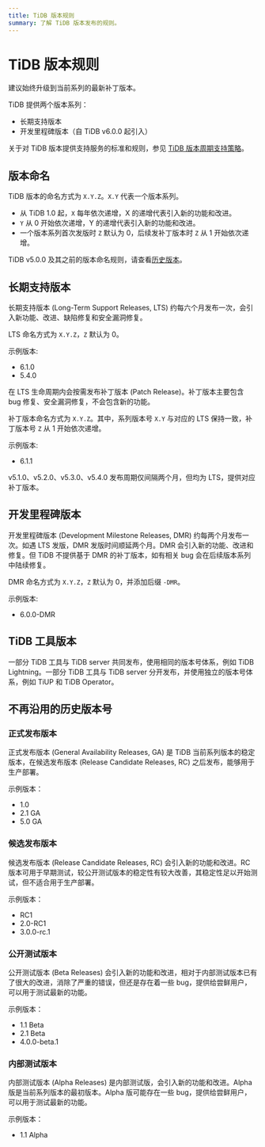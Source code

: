 ```yaml
---
title: TiDB 版本规则
summary: 了解 TiDB 版本发布的规则。
---
```


# TiDB 版本规则

<Important>
建议始终升级到当前系列的最新补丁版本。
</Important>

TiDB 提供两个版本系列：

- 长期支持版本
- 开发里程碑版本（自 TiDB v6.0.0 起引入）

关于对 TiDB 版本提供支持服务的标准和规则，参见 [TiDB 版本周期支持策略](https://pingcap.com/zh/tidb-release-support-policy)。

## 版本命名

TiDB 版本的命名方式为 `X.Y.Z`。`X.Y` 代表一个版本系列。

- 从 TiDB 1.0 起，`X` 每年依次递增，X 的递增代表引入新的功能和改进。
- `Y` 从 0 开始依次递增，Y 的递增代表引入新的功能和改进。
- 一个版本系列首次发版时 `Z` 默认为 0，后续发补丁版本时 `Z` 从 1 开始依次递增。

TiDB v5.0.0 及其之前的版本命名规则，请查看[历史版本](#不再沿用的历史版本号)。

## 长期支持版本

长期支持版本 (Long-Term Support Releases, LTS) 约每六个月发布一次，会引入新功能、改进、缺陷修复和安全漏洞修复。

LTS 命名方式为 `X.Y.Z`，`Z` 默认为 0。

示例版本:

- 6.1.0
- 5.4.0

在 LTS 生命周期内会按需发布补丁版本 (Patch Release)。补丁版本主要包含 bug 修复、安全漏洞修复，不会包含新的功能。

补丁版本命名方式为 `X.Y.Z`。其中，系列版本号 `X.Y` 与对应的 LTS 保持一致，补丁版本号 `Z` 从 1 开始依次递增。

示例版本:

- 6.1.1

<Note>
v5.1.0、v5.2.0、v5.3.0、v5.4.0 发布周期仅间隔两个月，但均为 LTS，提供对应补丁版本。
</Note>

## 开发里程碑版本

开发里程碑版本 (Development Milestone Releases, DMR) 约每两个月发布一次。如遇 LTS 发版，DMR 发版时间顺延两个月。DMR 会引入新的功能、改进和修复。但 TiDB 不提供基于 DMR 的补丁版本，如有相关 bug 会在后续版本系列中陆续修复。

DMR 命名方式为 `X.Y.Z`，`Z` 默认为 0，并添加后缀 `-DMR`。

示例版本:

- 6.0.0-DMR

## TiDB 工具版本

一部分 TiDB 工具与 TiDB server 共同发布，使用相同的版本号体系，例如 TiDB Lightning。一部分 TiDB 工具与 TiDB server 分开发布，并使用独立的版本号体系，例如 TiUP 和 TiDB Operator。

## 不再沿用的历史版本号

### 正式发布版本

正式发布版本 (General Availability Releases, GA) 是 TiDB 当前系列版本的稳定版本，在候选发布版本 (Release Candidate Releases, RC) 之后发布，能够用于生产部署。

示例版本：

- 1.0
- 2.1 GA
- 5.0 GA

### 候选发布版本

候选发布版本 (Release Candidate Releases, RC) 会引入新的功能和改进。RC 版本可用于早期测试，较公开测试版本的稳定性有较大改善，其稳定性足以开始测试，但不适合用于生产部署。

示例版本：

- RC1
- 2.0-RC1
- 3.0.0-rc.1

### 公开测试版本

公开测试版本 (Beta Releases) 会引入新的功能和改进，相对于内部测试版本已有了很大的改进，消除了严重的错误，但还是存在着一些 bug，提供给尝鲜用户，可以用于测试最新的功能。

示例版本：

- 1.1 Beta
- 2.1 Beta
- 4.0.0-beta.1

### 内部测试版本

内部测试版本 (Alpha Releases) 是内部测试版，会引入新的功能和改进。Alpha 版是当前系列版本的最初版本。Alpha 版可能存在一些 bug，提供给尝鲜用户，可以用于测试最新的功能。

示例版本：

- 1.1 Alpha
